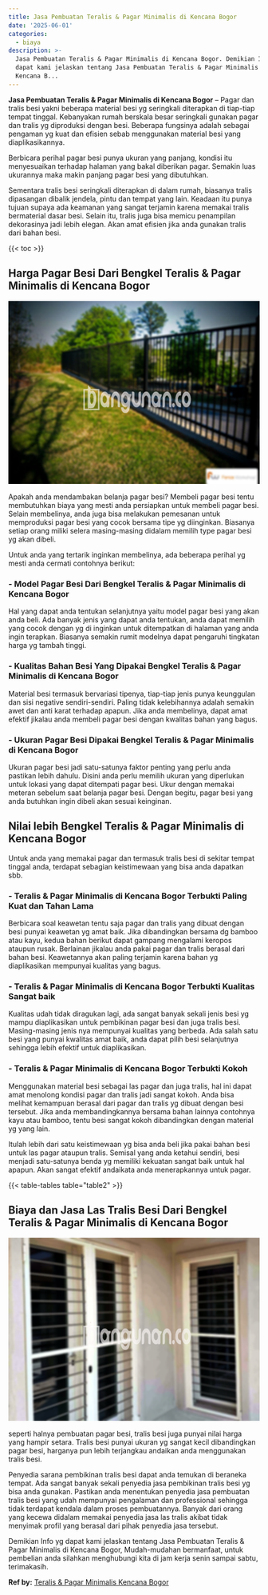 ```yaml
---
title: Jasa Pembuatan Teralis & Pagar Minimalis di Kencana Bogor
date: '2025-06-01'
categories:
  - biaya
description: >-
  Jasa Pembuatan Teralis & Pagar Minimalis di Kencana Bogor. Demikian Info yg
  dapat kami jelaskan tentang Jasa Pembuatan Teralis & Pagar Minimalis di
  Kencana B...
---
```


**Jasa Pembuatan Teralis & Pagar Minimalis di Kencana Bogor** – Pagar dan tralis besi yakni beberapa material besi yg seringkali diterapkan di tiap-tiap tempat tinggal. Kebanyakan rumah berskala besar seringkali gunakan pagar dan tralis yg diproduksi dengan besi. Beberapa fungsinya adalah sebagai pengaman yg kuat dan efisien sebab menggunakan material besi yang diaplikasikannya.

Berbicara perihal pagar besi punya ukuran yang panjang, kondisi itu menyesuaikan terhadap halaman yang bakal diberikan pagar. Semakin luas ukurannya maka makin panjang pagar besi yang dibutuhkan.

Sementara tralis besi seringkali diterapkan di dalam rumah, biasanya tralis dipasangan dibalik jendela, pintu dan tempat yang lain. Keadaan itu punya tujuan supaya ada keamanan yang sangat terjamin karena memakai tralis bermaterial dasar besi. Selain itu, tralis juga bisa memicu penampilan dekorasinya jadi lebih elegan. Akan amat efisien jika anda gunakan tralis dari bahan besi.

{{< toc >}}

## Harga Pagar Besi Dari Bengkel Teralis & Pagar Minimalis di Kencana Bogor

![Jasa Pembuatan Teralis & Pagar Minimalis di Kencana Bogor](/images/pagar-minimalis-murah-46.png)

Apakah anda mendambakan belanja pagar besi? Membeli pagar besi tentu membutuhkan biaya yang mesti anda persiapkan untuk membeli pagar besi. Selain membelinya, anda juga bisa melakukan pemesanan untuk memproduksi pagar besi yang cocok bersama tipe yg diinginkan. Biasanya setiap orang miliki selera masing-masing didalam memilih type pagar besi yg akan dibeli.

Untuk anda yang tertarik inginkan membelinya, ada beberapa perihal yg mesti anda cermati contohnya berikut:
### \- Model Pagar Besi Dari Bengkel Teralis & Pagar Minimalis di Kencana Bogor

Hal yang dapat anda tentukan selanjutnya yaitu model pagar besi yang akan anda beli. Ada banyak jenis yang dapat anda tentukan, anda dapat memilih yang cocok dengan yg di inginkan untuk ditempatkan di halaman yang anda ingin terapkan. Biasanya semakin rumit modelnya dapat pengaruhi tingkatan harga yg tambah tinggi.

### \- Kualitas Bahan Besi Yang Dipakai Bengkel Teralis & Pagar Minimalis di Kencana Bogor

Material besi termasuk bervariasi tipenya, tiap-tiap jenis punya keunggulan dan sisi negative sendiri-sendiri. Paling tidak kelebihannya adalah semakin awet dan anti karat terhadap apapun. Jika anda membelinya, dapat amat efektif jikalau anda membeli pagar besi dengan kwalitas bahan yang bagus.

### \- Ukuran Pagar Besi Dipakai Bengkel Teralis & Pagar Minimalis di Kencana Bogor

Ukuran pagar besi jadi satu-satunya faktor penting yang perlu anda pastikan lebih dahulu. Disini anda perlu memilih ukuran yang diperlukan untuk lokasi yang dapat ditempati pagar besi. Ukur dengan memakai meteran sebelum saat belanja pagar besi. Dengan begitu, pagar besi yang anda butuhkan ingin dibeli akan sesuai keinginan.

## Nilai lebih Bengkel Teralis & Pagar Minimalis di Kencana Bogor

Untuk anda yang memakai pagar dan termasuk tralis besi di sekitar tempat tinggal anda, terdapat sebagian keistimewaan yang bisa anda dapatkan sbb.

### \- Teralis & Pagar Minimalis di Kencana Bogor Terbukti Paling Kuat dan Tahan Lama

Berbicara soal keawetan tentu saja pagar dan tralis yang dibuat dengan besi punyai keawetan yg amat baik. Jika dibandingkan bersama dg bamboo atau kayu, kedua bahan berikut dapat gampang mengalami keropos ataupun rusak. Berlainan jikalau anda pakai pagar dan tralis berasal dari bahan besi. Keawetannya akan paling terjamin karena bahan yg diaplikasikan mempunyai kualitas yang bagus.

### \- Teralis & Pagar Minimalis di Kencana Bogor Terbukti Kualitas Sangat baik

Kualitas udah tidak diragukan lagi, ada sangat banyak sekali jenis besi yg mampu diaplikasikan untuk pembikinan pagar besi dan juga tralis besi. Masing-masing jenis nya mempunyai kualitas yang berbeda. Ada salah satu besi yang punyai kwalitas amat baik, anda dapat pilih besi selanjutnya sehingga lebih efektif untuk diaplikasikan.

### \- Teralis & Pagar Minimalis di Kencana Bogor Terbukti Kokoh

Menggunakan material besi sebagai las pagar dan juga tralis, hal ini dapat amat menolong kondisi pagar dan tralis jadi sangat kokoh. Anda bisa melihat kemampuan berasal dari pagar dan tralis yg dibuat dengan besi tersebut. Jika anda membandingkannya bersama bahan lainnya contohnya kayu atau bamboo, tentu besi sangat kokoh dibandingkan dengan material yg yang lain.

Itulah lebih dari satu keistimewaan yg bisa anda beli jika pakai bahan besi untuk las pagar ataupun tralis. Semisal yang anda ketahui sendiri, besi menjadi satu-satunya benda yg memiliki kekuatan sangat baik untuk hal apapun. Akan sangat efektif andaikata anda menerapkannya untuk pagar.

{{< table-tables table="table2" >}}

## Biaya dan Jasa Las Tralis Besi Dari Bengkel Teralis & Pagar Minimalis di Kencana Bogor

![Jasa Pembuatan Teralis & Pagar Minimalis di Kencana Bogor](/images/teralis-minimalis-murah-16.png)

seperti halnya pembuatan pagar besi, tralis besi juga punyai nilai harga yang hampir setara. Tralis besi punyai ukuran yg sangat kecil dibandingkan pagar besi, harganya pun lebih terjangkau andaikan anda menggunakan tralis besi.

Penyedia sarana pembikinan tralis besi dapat anda temukan di beraneka tempat. Ada sangat banyak sekali penyedia jasa pembikinan tralis besi yg bisa anda gunakan. Pastikan anda menentukan penyedia jasa pembuatan tralis besi yang udah mempunyai pengalaman dan professional sehingga tidak terdapat kendala dalam proses pembuatannya. Banyak dari orang yang kecewa didalam memakai penyedia jasa las tralis akibat tidak menyimak profil yang berasal dari pihak penyedia jasa tersebut.

Demikian Info yg dapat kami jelaskan tentang Jasa Pembuatan Teralis & Pagar Minimalis di Kencana Bogor, Mudah-mudahan bermanfaat, untuk pembelian anda silahkan menghubungi kita di jam kerja senin sampai sabtu, terimakasih.

**Ref by:** [Teralis & Pagar Minimalis Kencana Bogor](https://id.wikipedia.org/wiki/Teralis)
